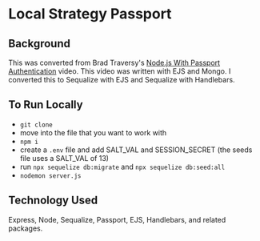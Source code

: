 # Local Strategy Passport

## Background
This was converted from Brad Traversy's [Node.js With Passport Authentication](https://www.youtube.com/watch?v=6FOq4cUdH8k) video. This video was written with EJS and Mongo. I converted this to Sequalize with EJS and Sequalize with Handlebars.

## To Run Locally
- `git clone`
- move into the file that you want to work with
- `npm i`
- create a `.env` file and add SALT_VAL and SESSION_SECRET (the seeds file uses a SALT_VAL of 13)
- run `npx sequelize db:migrate` and `npx sequelize db:seed:all`
- `nodemon server.js`

## Technology Used
Express, Node, Sequalize, Passport, EJS, Handlebars, and related packages.

